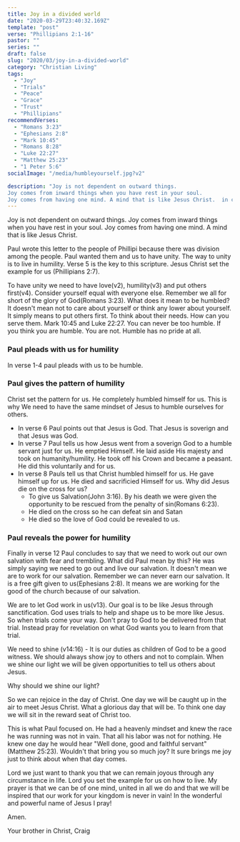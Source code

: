 ```yaml
---
title: Joy in a divided world
date: "2020-03-29T23:40:32.169Z"
template: "post"
verse: "Phillipians 2:1-16"
pastor: ""
series: ""
draft: false
slug: "2020/03/joy-in-a-divided-world"
category: "Christian Living"
tags:
  - "Joy"
  - "Trials"
  - "Peace"
  - "Grace"
  - "Trust"
  - "Phillipians"
recommendVerses: 
  - "Romans 3:23"
  - "Ephesians 2:8"
  - "Mark 10:45"
  - "Romans 8:28"
  - "Luke 22:27"
  - "Matthew 25:23"
  - "1 Peter 5:6"
socialImage: "/media/humbleyourself.jpg?v2"

description: "Joy is not dependent on outward things. 
Joy comes from inward things when you have rest in your soul.
Joy comes from having one mind. A mind that is like Jesus Christ.  in control. This passage give us the blueprint on how to remain joyous"
---
```


Joy is not dependent on outward things. 
Joy comes from inward things when you have rest in your soul.
Joy comes from having one mind. A mind that is like Jesus Christ. 

Paul wrote this letter to the people of Phillipi because there was division among the people. Paul wanted them and us to have unity. The way to unity is to live in humility. Verse 5 is the key to this scripture. 
Jesus Christ set the example for us (Phillipians 2:7).

To have unity we need to have love(v2), humility(v3) and put others first(v4). 
Consider yourself equal with everyone else. Remember we all for short of the glory of God(Romans 3:23). 
What does it mean to be humbled? It doesn't mean not to care about yourself or think any lower about yourself. It simply means to put others first. To think about their needs. How can you serve them. Mark 10:45 and Luke 22:27. You can never be too humble. If you think you are humble. You are not. Humble has no pride at all. 

### Paul pleads with us for humility
In verse 1-4 paul pleads with us to be humble. 


### Paul gives the pattern of humility

Christ set the pattern for us. He completely humbled himself for us. 
This is why We need to have the same mindset of Jesus to humble ourselves for others.  

 - In verse 6 Paul points out that Jesus is God. That Jesus is soverign and that Jesus was God.
 - In verse 7 Paul tells us how Jesus went from a soverign God to a humble servant just for us. 
He emptied Himself. He laid aside His majesty and took on humanity/humility. He took off his Crown and became a peasant. He did this voluntarily and for us. 
 - In verse 8 Pauls tell us that Christ humbled himself for us. He gave himself up for us. He died and sacrificied Himself for us. Why did Jesus die on the cross for us?
   - To give us Salvation(John 3:16). By his death we were given the opportunity to be rescued from the penalty of sin(Romans 6:23).
   - He died on the cross so he can defeat sin and Satan
   - He died so the love of God could be revealed to us. 

### Paul reveals the power for humility
  Finally in verse 12 Paul concludes to say that we need to work out our own salvation with fear and trembling. What did Paul mean by this? He was simply saying we need to go out and live our salvation. It doesn't mean we are to work for our salvation. Remember we can never earn our salvation. It is a free gift given to us(Ephesians 2:8). It means we are working for the good of the church because of our salvation. 
 
  We are to let God work in us(v13). Our goal is to be like Jesus through sanctification. God uses trials to help and shape us to be more like Jesus. So when trials come your way. Don't pray to God to be delivered from that trial. Instead pray for revelation on what God wants you to learn from that trial. 
  
  We need to shine (v14:16) - It is our duties as children of God to be a good witness. We should always show joy to others and not to complain. When we shine our light we will be given opportunities to tell us others about Jesus. 
  
  Why should we shine our light? 

  So we can rejoice in the day of Christ. One day we will be caught up in the air to meet Jesus Christ. What a glorious day that will be. To think one day we will sit in the reward seat of Christ too. 
  
  This is what Paul focused on. He had a heavenly mindset and knew the race he was running was not in vain. That all his labor was not for nothing. He knew one day he would hear "Well done, good and faithful servant" (Matthew 25:23). Wouldn't that bring you so much joy? It sure brings me joy just to think about when that day comes. 



Lord we just want to thank you that we can remain joyous through any circumstance in life. Lord you set the example for us on how to live. 
My prayer is that we can be of one mind, united in all we do and that we will be inspired that our work for your kingdom is never in vain!
In the wonderful and powerful name of Jesus I pray!

Amen.

Your brother in Christ,
Craig



